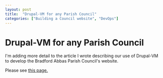 ```yaml
---
layout: post
title:  "Drupal-VM for any Parish Council"
categories: ["Building a Council website", "DevOps"]
---
```


# Drupal-VM for any Parish Council

I'm adding more detail to the article I wrote describing our use of Drupal-VM to develop the Bradford Abbas Parish Council's website.

Please see [this page.](/drupalbapc)
